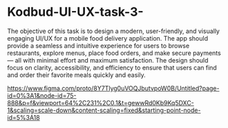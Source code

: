 # Kodbud-UI-UX-task-3-

The objective of this task is to design a modern, user-friendly, and visually engaging UI/UX for a mobile food delivery application. The app should provide a seamless and intuitive experience for users to browse restaurants, explore menus, place food orders, and make secure payments — all with minimal effort and maximum satisfaction. The design should focus on clarity, accessibility, and efficiency to ensure that users can find and order their favorite meals quickly and easily.

https://www.figma.com/proto/8Y7Tlyg0uVOQJbutvpoW0B/Untitled?page-id=0%3A1&node-id=75-888&p=f&viewport=64%2C231%2C0.1&t=gewwRd0Kb9Kq5DXC-1&scaling=scale-down&content-scaling=fixed&starting-point-node-id=5%3A18
